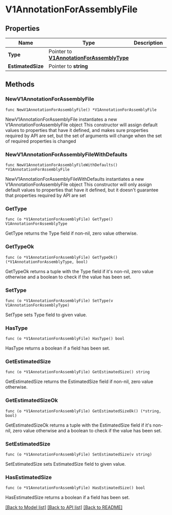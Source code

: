 # V1AnnotationForAssemblyFile

## Properties

Name | Type | Description | Notes
------------ | ------------- | ------------- | -------------
**Type** | Pointer to [**V1AnnotationForAssemblyType**](V1AnnotationForAssemblyType.md) |  | [optional] [default to V1ANNOTATIONFORASSEMBLYTYPE_DEFAULT]
**EstimatedSize** | Pointer to **string** |  | [optional] 

## Methods

### NewV1AnnotationForAssemblyFile

`func NewV1AnnotationForAssemblyFile() *V1AnnotationForAssemblyFile`

NewV1AnnotationForAssemblyFile instantiates a new V1AnnotationForAssemblyFile object
This constructor will assign default values to properties that have it defined,
and makes sure properties required by API are set, but the set of arguments
will change when the set of required properties is changed

### NewV1AnnotationForAssemblyFileWithDefaults

`func NewV1AnnotationForAssemblyFileWithDefaults() *V1AnnotationForAssemblyFile`

NewV1AnnotationForAssemblyFileWithDefaults instantiates a new V1AnnotationForAssemblyFile object
This constructor will only assign default values to properties that have it defined,
but it doesn't guarantee that properties required by API are set

### GetType

`func (o *V1AnnotationForAssemblyFile) GetType() V1AnnotationForAssemblyType`

GetType returns the Type field if non-nil, zero value otherwise.

### GetTypeOk

`func (o *V1AnnotationForAssemblyFile) GetTypeOk() (*V1AnnotationForAssemblyType, bool)`

GetTypeOk returns a tuple with the Type field if it's non-nil, zero value otherwise
and a boolean to check if the value has been set.

### SetType

`func (o *V1AnnotationForAssemblyFile) SetType(v V1AnnotationForAssemblyType)`

SetType sets Type field to given value.

### HasType

`func (o *V1AnnotationForAssemblyFile) HasType() bool`

HasType returns a boolean if a field has been set.

### GetEstimatedSize

`func (o *V1AnnotationForAssemblyFile) GetEstimatedSize() string`

GetEstimatedSize returns the EstimatedSize field if non-nil, zero value otherwise.

### GetEstimatedSizeOk

`func (o *V1AnnotationForAssemblyFile) GetEstimatedSizeOk() (*string, bool)`

GetEstimatedSizeOk returns a tuple with the EstimatedSize field if it's non-nil, zero value otherwise
and a boolean to check if the value has been set.

### SetEstimatedSize

`func (o *V1AnnotationForAssemblyFile) SetEstimatedSize(v string)`

SetEstimatedSize sets EstimatedSize field to given value.

### HasEstimatedSize

`func (o *V1AnnotationForAssemblyFile) HasEstimatedSize() bool`

HasEstimatedSize returns a boolean if a field has been set.


[[Back to Model list]](../README.md#documentation-for-models) [[Back to API list]](../README.md#documentation-for-api-endpoints) [[Back to README]](../README.md)



